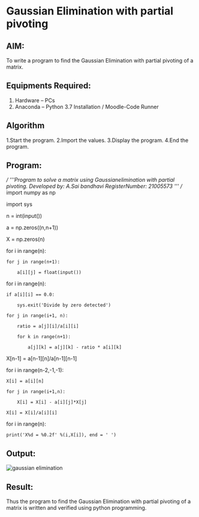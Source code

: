 # Gaussian Elimination with partial pivoting

## AIM:
To write a program to find the Gaussian Elimination with partial pivoting of a matrix.

## Equipments Required:
1. Hardware – PCs
2. Anaconda – Python 3.7 Installation / Moodle-Code Runner

## Algorithm
1.Start the program. 
2.Import the values. 
3.Display the program. 
4.End the program. 

## Program:

*/
'''Program to solve a matrix using Gaussianelimination with partial pivoting.
Developed by: A.Sai bandhavi
RegisterNumber: 21005573
'''
/*
import numpy as np

import sys

n = int(input())

a = np.zeros((n,n+1))

X = np.zeros(n)

for i in range(n):

    for j in range(n+1):

        a[i][j] = float(input())

for i in range(n):

    if a[i][i] == 0.0:

        sys.exit('Divide by zero detected')

    for j in range(i+1, n):

        ratio = a[j][i]/a[i][i]

        for k in range(n+1):

            a[j][k] = a[j][k] - ratio * a[i][k]

X[n-1] = a[n-1][n]/a[n-1][n-1]

for i in range(n-2,-1,-1):

    X[i] = a[i][n]

    for j in range(i+1,n):

        X[i] = X[i] - a[i][j]*X[j]

    X[i] = X[i]/a[i][i]

for i in range(n):

    print('X%d = %0.2f' %(i,X[i]), end = ' ')

## Output:
![gaussian elimination]()


## Result:
Thus the program to find the Gaussian Elimination with partial pivoting of a matrix is written and verified using python programming.

